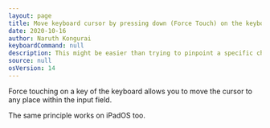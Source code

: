 ```yaml
---
layout: page
title: Move keyboard cursor by pressing down (Force Touch) on the keyboard
date: 2020-10-16
author: Naruth Kongurai
keyboardCommand: null
description: This might be easier than trying to pinpoint a specific character
source: null
osVersion: 14
---
```


Force touching on a key of the keyboard allows you to move the cursor to any place within the input field.

The same principle works on iPadOS too.
